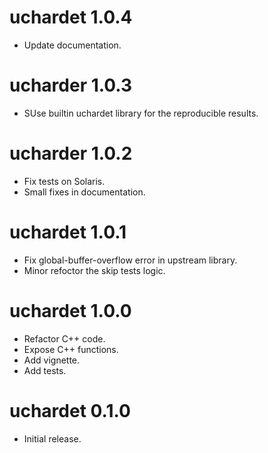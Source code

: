 # uchardet 1.0.4

* Update documentation.

# ucharder 1.0.3

* SUse builtin uchardet library for the reproducible results.

# ucharder 1.0.2

* Fix tests on Solaris.
* Small fixes in documentation.

# uchardet 1.0.1

* Fix global-buffer-overflow error in upstream library.
* Minor refoctor the skip tests logic.

# uchardet 1.0.0

* Refactor C++ code.
* Expose C++ functions.
* Add vignette.
* Add tests.

# uchardet 0.1.0

* Initial release.
